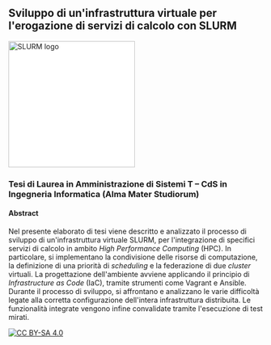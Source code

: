 ## Sviluppo di un'infrastruttura virtuale per l'erogazione di servizi di calcolo con SLURM

[<img src="https://slurm.schedmd.com/slurm_logo.png" alt="SLURM logo" title="SLURM Workload Manager" width="250" style="background-color: white">](https://slurm.schedmd.com/overview.html)

### Tesi di Laurea in Amministrazione di Sistemi T – CdS in Ingegneria Informatica (Alma Mater Studiorum)

#### Abstract
Nel presente elaborato di tesi viene descritto e analizzato il processo di sviluppo di un'infrastruttura virtuale SLURM, per l'integrazione di specifici servizi di calcolo in ambito *High Performance Computing* (HPC). In particolare, si implementano la condivisione delle risorse di computazione, la definizione di una priorità di *scheduling* e la federazione di due *cluster* virtuali. La progettazione dell'ambiente avviene applicando il principio di *Infrastructure as Code* (IaC), tramite strumenti come Vagrant e Ansible. Durante il processo di sviluppo, si affrontano e analizzano le varie difficoltà legate alla corretta configurazione dell'intera infrastruttura distribuita. Le funzionalità integrate vengono infine convalidate tramite l'esecuzione di test mirati.

[![CC BY-SA 4.0][cc-by-sa-image]][cc-by-sa]

[cc-by-sa]: https://creativecommons.org/licenses/by-sa/4.0/

[cc-by-sa-image]: https://licensebuttons.net/l/by-sa/4.0/88x31.png